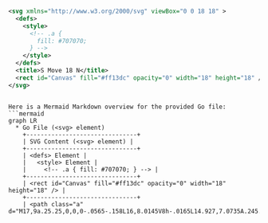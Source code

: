 ```svg

<svg xmlns="http://www.w3.org/2000/svg" viewBox="0 0 18 18" >
  <defs>
    <style>
      <!-- .a {
        fill: #707070;
      } -->
    </style>
  </defs>
  <title>S Move 18 N</title>
  <rect id="Canvas" fill="#ff13dc" opacity="0" width="18" height="18" /><path class="a" d="M17,9a.25.25,0,0,0-.0565-.158L16,8.0145V8h-.0165L14.927,7.0735A.245.245,0,0,0,14.75,7a.25.25,0,0,0-.25.25V8H10V3.5h.75A.25.25,0,0,0,11,3.25a.24448.24448,0,0,0-.0735-.175L10,2.0165V2H9.9855L9.158,1.0565a.25.25,0,0,0-.316,0L8.0145,2H8v.0165L7.0735,3.073A.24449.24449,0,0,0,7,3.25a.25.25,0,0,0,.25.25H8V8H3.5V7.25A.25.25,0,0,0,3.25,7a.245.245,0,0,0-.175.0735L2.0165,8H2v.0145l-.9435.8275a.25.25,0,0,0,0,.316L2,9.9855V10h.0165l1.0565.926A.24552.24552,0,0,0,3.25,11a.25.25,0,0,0,.25-.25V10H8v4.5H7.25a.25.25,0,0,0-.25.25.24352.24352,0,0,0,.0735.175L8,15.9835V16h.0145l.8275.9435a.25.25,0,0,0,.316,0L9.9855,16H10v-.0165l.9265-1.057A.24349.24349,0,0,0,11,14.75a.25.25,0,0,0-.25-.25H10V10h4.5v.75a.25.25,0,0,0,.25.25.24549.24549,0,0,0,.175-.074L15.9835,10H16V9.9855l.9435-.8275A.25.25,0,0,0,17,9Z" />
</svg>

```

```mermaid

Here is a Mermaid Markdown overview for the provided Go file:
```mermaid
graph LR
  * Go File (<svg> element)
    +-------------------------------+
    | SVG Content (<svg> element) |
    +-------------------------------+
    | <defs> Element |
    |   <style> Element |
    |     <!-- .a { fill: #707070; } --> |
    +-------------------------------+
    | <rect id="Canvas" fill="#ff13dc" opacity="0" width="18" height="18" /> |
    +-------------------------------+
    | <path class="a" d="M17,9a.25.25,0,0,0-.0565-.158L16,8.0145V8h-.0165L14.927,7.0735A.245.245,0,0,0,14.75,7a.25.25,0,0,0-.25.2

```
